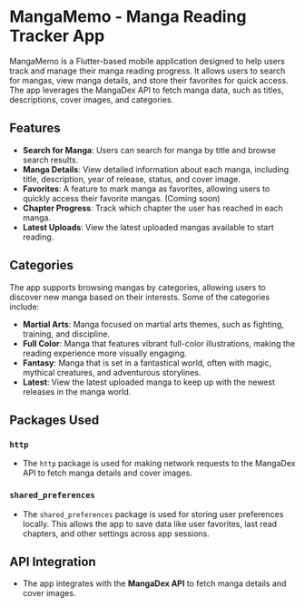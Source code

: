 # MangaMemo - Manga Reading Tracker App

MangaMemo is a Flutter-based mobile application designed to help users track and manage their manga reading progress. It allows users to search for mangas, view manga details, and store their favorites for quick access. The app leverages the MangaDex API to fetch manga data, such as titles, descriptions, cover images, and categories.

## Features
- **Search for Manga**: Users can search for manga by title and browse search results.
- **Manga Details**: View detailed information about each manga, including title, description, year of release, status, and cover image.
- **Favorites**: A feature to mark manga as favorites, allowing users to quickly access their favorite mangas. (Coming soon)
- **Chapter Progress**: Track which chapter the user has reached in each manga.
- **Latest Uploads**: View the latest uploaded mangas available to start reading.
  
## Categories
The app supports browsing mangas by categories, allowing users to discover new manga based on their interests. Some of the categories include:
- **Martial Arts**: Manga focused on martial arts themes, such as fighting, training, and discipline.
- **Full Color**: Manga that features vibrant full-color illustrations, making the reading experience more visually engaging.
- **Fantasy**: Manga that is set in a fantastical world, often with magic, mythical creatures, and adventurous storylines.
- **Latest**: View the latest uploaded manga to keep up with the newest releases in the manga world.

## Packages Used

### `http`
- The `http` package is used for making network requests to the MangaDex API to fetch manga details and cover images.

### `shared_preferences`
- The `shared_preferences` package is used for storing user preferences locally. This allows the app to save data like user favorites, last read chapters, and other settings across app sessions.

## API Integration
- The app integrates with the **MangaDex API** to fetch manga details and cover images.
